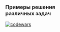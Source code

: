 ### Примеры решения <br> различных задач <br> 
[![codewars](https://www.codewars.com/users/DND-Nikolai/badges/large?theme=light)](https://www.codewars.com/users/DND-Nikolai)
